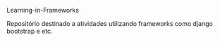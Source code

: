 Learning-in-Frameworks

Repositório destinado a atividades utilizando frameworks como django bootstrap e etc.
